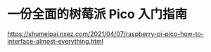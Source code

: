# 一份全面的树莓派 Pico 入门指南

https://shumeipai.nxez.com/2021/04/07/raspberry-pi-pico-how-to-interface-almost-everything.html

